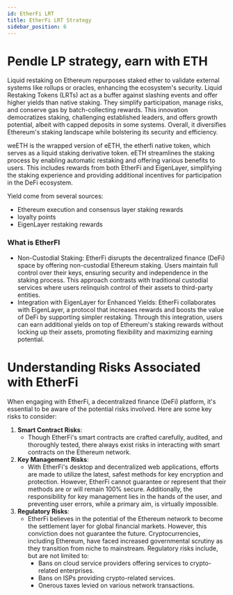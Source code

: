 ```yaml
---
id: EtherFi LRT
title: EtherFi LRT Strategy
sidebar_position: 6
---
```

# **Pendle LP strategy, earn with ETH**

Liquid restaking on Ethereum repurposes staked ether to validate external systems like rollups or oracles, enhancing the ecosystem's security. Liquid Restaking Tokens (LRTs) act as a buffer against slashing events and offer higher yields than native staking. They simplify participation, manage risks, and conserve gas by batch-collecting rewards. This innovation democratizes staking, challenging established leaders, and offers growth potential, albeit with capped deposits in some systems. Overall, it diversifies Ethereum's staking landscape while bolstering its security and efficiency.

weETH is the wrapped version of eETH, the etherfi native token, which serves as a liquid staking derivative token. eETH streamlines the staking process by enabling automatic restaking and offering various benefits to users. This includes rewards from both EtherFi and EigenLayer, simplifying the staking experience and providing additional incentives for participation in the DeFi ecosystem.

Yield come from several sources:

- Ethereum execution and consensus layer staking rewards
- loyalty points
- EigenLayer restaking rewards

### What is EtherFI[](https://docs-test.nimbora.io/docs/concepts/earn/pendle_lp_integration/etherfi#what-is-etherfi)

- Non-Custodial Staking: EtherFi disrupts the decentralized finance (DeFi) space by offering non-custodial Ethereum staking. Users maintain full control over their keys, ensuring security and independence in the staking process. This approach contrasts with traditional custodial services where users relinquish control of their assets to third-party entities.
- Integration with EigenLayer for Enhanced Yields: EtherFi collaborates with EigenLayer, a protocol that increases rewards and boosts the value of DeFi by supporting simpler restaking. Through this integration, users can earn additional yields on top of Ethereum's staking rewards without locking up their assets, promoting flexibility and maximizing earning potential.

# Understanding Risks Associated with EtherFi

When engaging with EtherFi, a decentralized finance (DeFi) platform, it's essential to be aware of the potential risks involved. Here are some key risks to consider:

1. **Smart Contract Risks**:
    - Though EtherFi's smart contracts are crafted carefully, audited, and thoroughly tested, there always exist risks in interacting with smart contracts on the Ethereum network.
2. **Key Management Risks**:
    - With EtherFi's desktop and decentralized web applications, efforts are made to utilize the latest, safest methods for key encryption and protection. However, EtherFi cannot guarantee or represent that their methods are or will remain 100% secure. Additionally, the responsibility for key management lies in the hands of the user, and preventing user errors, while a primary aim, is virtually impossible.
3. **Regulatory Risks**:
    - EtherFi believes in the potential of the Ethereum network to become the settlement layer for global financial markets. However, this conviction does not guarantee the future. Cryptocurrencies, including Ethereum, have faced increased governmental scrutiny as they transition from niche to mainstream. Regulatory risks include, but are not limited to:
        - Bans on cloud service providers offering services to crypto-related enterprises.
        - Bans on ISPs providing crypto-related services.
        - Onerous taxes levied on various network transactions.